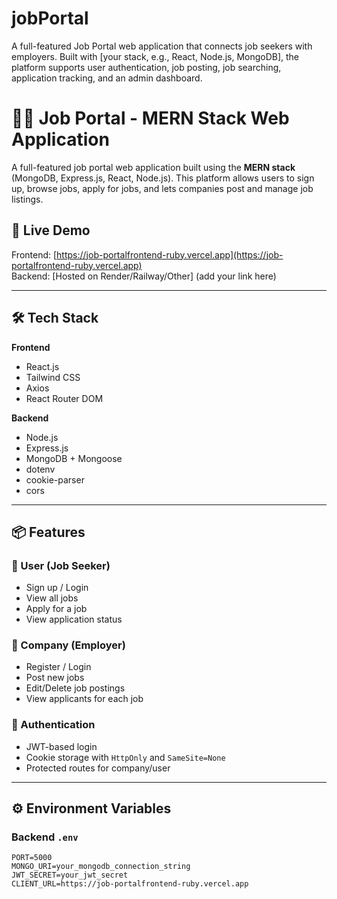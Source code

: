 # jobPortal
A full-featured Job Portal web application that connects job seekers with employers. Built with [your stack, e.g., React, Node.js, MongoDB], the platform supports user authentication, job posting, job searching, application tracking, and an admin dashboard. 
# 🧑‍💼 Job Portal - MERN Stack Web Application

A full-featured job portal web application built using the **MERN stack** (MongoDB, Express.js, React, Node.js). This platform allows users to sign up, browse jobs, apply for jobs, and lets companies post and manage job listings.

## 🚀 Live Demo

Frontend: [https://job-portalfrontend-ruby.vercel.app](https://job-portalfrontend-ruby.vercel.app)  
Backend: [Hosted on Render/Railway/Other] (add your link here)

---

## 🛠️ Tech Stack

**Frontend**
- React.js
- Tailwind CSS
- Axios
- React Router DOM

**Backend**
- Node.js
- Express.js
- MongoDB + Mongoose
- dotenv
- cookie-parser
- cors

---

## 📦 Features

### 👥 User (Job Seeker)
- Sign up / Login
- View all jobs
- Apply for a job
- View application status

### 🏢 Company (Employer)
- Register / Login
- Post new jobs
- Edit/Delete job postings
- View applicants for each job

### 🔐 Authentication
- JWT-based login
- Cookie storage with `HttpOnly` and `SameSite=None`
- Protected routes for company/user

---
## ⚙️ Environment Variables

### Backend `.env`
```env
PORT=5000
MONGO_URI=your_mongodb_connection_string
JWT_SECRET=your_jwt_secret
CLIENT_URL=https://job-portalfrontend-ruby.vercel.app
